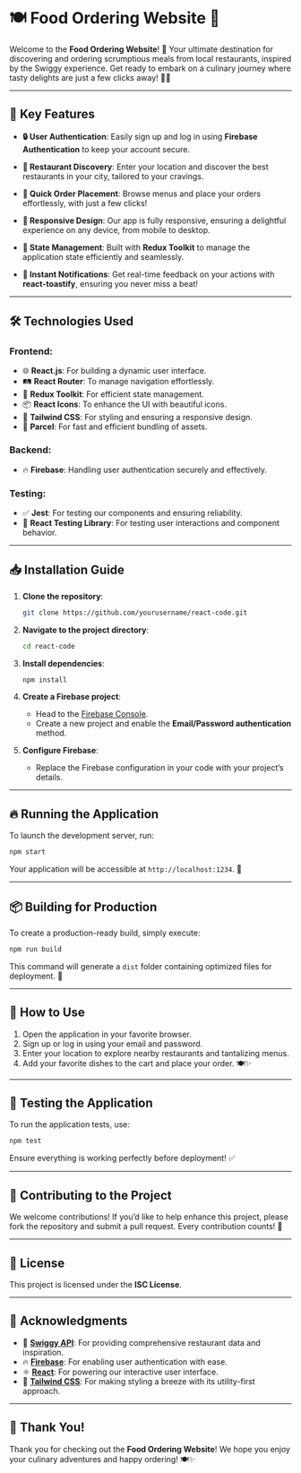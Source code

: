 
# 🍽️ **Food Ordering Website** 🍔

Welcome to the **Food Ordering Website**! 🚀 Your ultimate destination for discovering and ordering scrumptious meals from local restaurants, inspired by the Swiggy experience. Get ready to embark on a culinary journey where tasty delights are just a few clicks away! 🍕🍣

---

## 🎉 **Key Features**

- **🔒 User Authentication**: Easily sign up and log in using **Firebase Authentication** to keep your account secure.
  
- **📍 Restaurant Discovery**: Enter your location and discover the best restaurants in your city, tailored to your cravings.

- **🛒 Quick Order Placement**: Browse menus and place your orders effortlessly, with just a few clicks!

- **📱 Responsive Design**: Our app is fully responsive, ensuring a delightful experience on any device, from mobile to desktop.

- **🔄 State Management**: Built with **Redux Toolkit** to manage the application state efficiently and seamlessly.

- **🥳 Instant Notifications**: Get real-time feedback on your actions with **react-toastify**, ensuring you never miss a beat!

---

## 🛠️ **Technologies Used**

### **Frontend**:
- 🌐 **React.js**: For building a dynamic user interface.
- 🛤️ **React Router**: To manage navigation effortlessly.
- 🧩 **Redux Toolkit**: For efficient state management.
- 📦 **React Icons**: To enhance the UI with beautiful icons.
- 🎨 **Tailwind CSS**: For styling and ensuring a responsive design.
- 🚀 **Parcel**: For fast and efficient bundling of assets.

### **Backend**:
- 🔥 **Firebase**: Handling user authentication securely and effectively.

### **Testing**:
- ✅ **Jest**: For testing our components and ensuring reliability.
- 🧪 **React Testing Library**: For testing user interactions and component behavior.

---

## 📥 **Installation Guide**

1. **Clone the repository**:
   ```bash
   git clone https://github.com/yourusername/react-code.git
   ```

2. **Navigate to the project directory**:
   ```bash
   cd react-code
   ```

3. **Install dependencies**:
   ```bash
   npm install
   ```

4. **Create a Firebase project**:
   - Head to the [Firebase Console](https://console.firebase.google.com/).
   - Create a new project and enable the **Email/Password authentication** method.

5. **Configure Firebase**:
   - Replace the Firebase configuration in your code with your project’s details.

---

## 🔥 **Running the Application**

To launch the development server, run:

```bash
npm start
```

Your application will be accessible at `http://localhost:1234`. 🎉 

---

## 📦 **Building for Production**

To create a production-ready build, simply execute:

```bash
npm run build
```

This command will generate a `dist` folder containing optimized files for deployment. 🚀

---

## 🥗 **How to Use**

1. Open the application in your favorite browser.
2. Sign up or log in using your email and password.
3. Enter your location to explore nearby restaurants and tantalizing menus.
4. Add your favorite dishes to the cart and place your order. 🍽️✨

---

## 🧪 **Testing the Application**

To run the application tests, use:

```bash
npm test
```

Ensure everything is working perfectly before deployment! ✅

---

## 🤝 **Contributing to the Project**

We welcome contributions! If you’d like to help enhance this project, please fork the repository and submit a pull request. Every contribution counts! 🌟

---

## 📄 **License**

This project is licensed under the **ISC License**.

---

## 🌟 **Acknowledgments**

- 💼 **[Swiggy API](https://swiggy.com/)**: For providing comprehensive restaurant data and inspiration.
- 🔥 **[Firebase](https://firebase.google.com/)**: For enabling user authentication with ease.
- ⚛️ **[React](https://reactjs.org/)**: For powering our interactive user interface.
- 🌈 **[Tailwind CSS](https://tailwindcss.com/)**: For making styling a breeze with its utility-first approach.

---

## 🎊 **Thank You!**

Thank you for checking out the **Food Ordering Website**! We hope you enjoy your culinary adventures and happy ordering! 🍽️✨ 

